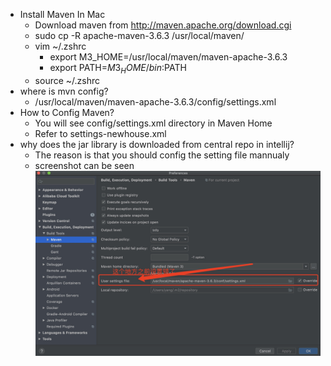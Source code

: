 * Install Maven In Mac
    * Download maven from http://maven.apache.org/download.cgi
    * sudo cp -R apache-maven-3.6.3 /usr/local/maven/ 
    * vim ~/.zshrc
        *  export M3_HOME=/usr/local/maven/maven-apache-3.6.3
        *  export PATH=$M3_HOME/bin:$PATH
    * source ~/.zshrc
* where is mvn config?
    * /usr/local/maven/maven-apache-3.6.3/config/settings.xml
* How to Config Maven?
    * You will see config/settings.xml directory in Maven Home
    * Refer to settings-newhouse.xml
* why does the jar library is downloaded from central repo in intellij?
    * The reason is that you should config the setting file mannualy
    * screenshot can be seen ![avatar](./images/maven-settings.jpg)
